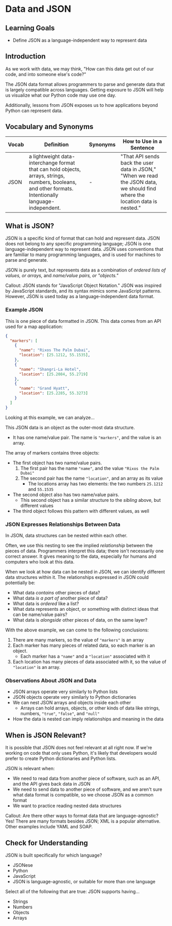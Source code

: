 # Data and JSON

## Learning Goals

- Define JSON as a language-independent way to represent data

## Introduction

As we work with data, we may think, "How can this data get out of our code, and into someone else's code?"


The JSON data format allows programmers to parse and generate data that is largely compatible across languages. Getting exposure to JSON will help us visualize what our Python code may use one day.

Additionally, lessons from JSON exposes us to how applications beyond Python can represent data.

## Vocabulary and Synonyms

| Vocab | Definition | Synonyms | How to Use in a Sentence
| --- | --- | --- | ---
JSON | a lightweight data-interchange format that can hold objects, arrays, strings, numbers, booleans, and other formats. Intentionally language-independent. | - | "That API sends back the user data in JSON," "When we read the JSON data, we should find where the location data is nested."

## What is JSON?

JSON is a specific kind of format that can hold and represent data. JSON does not belong to any specific programming language; JSON is one language-independent way to represent data. JSON uses conventions that are familiar to many programming languages, and is used for machines to parse and generate.

JSON is purely text, but represents data as a combination of _ordered lists of values, or arrays,_ and _name/value pairs, or "objects."_

Callout: JSON stands for "JavaScript Object Notation." JSON was inspired by JavaScript standards, and its syntax mimics some JavaScript patterns. However, JSON is used today as a language-independent data format.

### Example JSON

This is one piece of data formatted in JSON. This data comes from an API used for a map  application:

```json
{
  "markers": [
    {
      "name": "Rixos The Palm Dubai",
      "location": [25.1212, 55.1535],
    },
    {
      "name": "Shangri-La Hotel",
      "location": [25.2084, 55.2719]
    },
    {
      "name": "Grand Hyatt",
      "location": [25.2285, 55.3273]
    }
  ]
}
```

Looking at this example, we can analyze...

This JSON data is an object as the outer-most data structure.
- It has one name/value pair. The name is `"markers"`, and the value is an array.

The array of markers contains three objects:
- The first object has two name/value pairs.
    1. The first pair has the name `"name"`, and the value `"Rixos the Palm Dubai"`
    2. The second pair has the name `"location"`, and an array as its value
        - The locations array has two elements: the two numbers `25.1212` and `55.1535`
- The second object also has two name/value pairs.
    - This second object has a similar structure to the _sibling_ above, but different values
- The third object follows this pattern with different values, as well

### JSON Expresses Relationships Between Data

In JSON, data structures can be nested within each other.

Often, we use this nesting to see the implied _relationship_ between the pieces of data. Programmers interpret this data; there isn't necessarily one correct answer. It gives meaning to the data, especially for humans and computers who look at this data.

When we look at how data can be nested in JSON, we can identify different data structures within it. The relationships expressed in JSON could potentially be:

- What data _contains_ other pieces of data?
- What data _is a part of_ another piece of data?
- What data is _ordered_ like a list?
- What data represents an object, or something with distinct ideas that can be name/value pairs?
- What data is _alongside_ other pieces of data, on the same layer?

With the above example, we can come to the following conclusions:

1. There are many markers, so the value of `"markers"` is an array
1. Each marker has many pieces of related data, so each marker is an object.
    - Each marker has a `"name"` and a `"location"` associated with it
1. Each location has many pieces of data associated with it, so the value of `"location"` is an array.

### Observations About JSON and Data

- JSON arrays operate very similarly to Python lists
- JSON objects operate very similarly to Python dictionaries
- We can nest JSON arrays and objects inside each other
    - Arrays can hold arrays, objects, or other kinds of data like strings, numbers, `"true"`, `"false"`, and `"null"`
- How the data is nested can imply relationships and meaning in the data

## When is JSON Relevant?

It is possible that JSON does not feel relevant at all right now. If we're working on code that only uses Python, it's likely that developers would prefer to create Python dictionaries and Python lists.

JSON is relevant when:

- We need to read data from another piece of software, such as an API, and the API gives back data in JSON
- We need to send data to another piece of software, and we aren't sure what data format is compatible, so we choose JSON as a common format
- We want to practice reading nested data structures

Callout: Are there other ways to format data that are language-agnostic? Yes! There are many formats besides JSON; XML is a popular alternative. Other examples include YAML and SOAP.

## Check for Understanding

JSON is built specifically for which language?

- JSONese
- Python
- JavaScript
- JSON is language-agnostic, or suitable for more than one language

Select all of the following that are true: JSON supports having...

- Strings
- Numbers
- Objects
- Arrays
